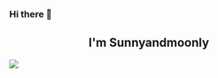 ### Hi there 👋
<h2 align="center">I'm <b>Sunnyandmoonly</b></h2>
<img src="https://github-readme-stats.vercel.app/api/top-langs/?username=Sunnyandmoonly&hide_progress=true&theme=dark"/>
<!--
**programmeurmedhedi3/programmeurmedhedi3** is a ✨ _special_ ✨ repository because its `README.md` (this file) appears on your GitHub profile.

Here are some ideas to get you started:

- 🔭 I’m currently working on ...
- 🌱 I’m currently learning ...
- 👯 I’m looking to collaborate on ...
- 🤔 I’m looking for help with ...
- 💬 Ask me about ...
- 📫 How to reach me: ...
- 😄 Pronouns: ...
- ⚡ Fun fact: ...
-->
